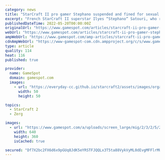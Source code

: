 ```yaml
---
category: news
title: "StarCraft II pro gamer Stephano suspended and fined for sexual comments"
excerpt: "French StarCraft II superstar Ilyes “Stephano” Satouri, who recently signed a new deal with the prominent Evil Geniuses organization one month ago, has been suspended by his team without pay ..."
publishedDateTime: 2022-05-20T00:00:00Z
originalUrl: "https://www.gamespot.com/articles/starcraft-ii-pro-gamer-stephano-suspended-and-fined-for-sexual-comments/1100-6398219/"
webUrl: "https://www.gamespot.com/articles/starcraft-ii-pro-gamer-stephano-suspended-and-fined-for-sexual-comments/1100-6398219/"
ampWebUrl: "https://www.gamespot.com/amp-articles/starcraft-ii-pro-gamer-stephano-suspended-and-fined-for-sexual-comments/1100-6398219/"
cdnAmpWebUrl: "https://www-gamespot-com.cdn.ampproject.org/c/s/www.gamespot.com/amp-articles/starcraft-ii-pro-gamer-stephano-suspended-and-fined-for-sexual-comments/1100-6398219/"
type: article
quality: 114
heat: 116
published: true

provider:
  name: GameSpot
  domain: gamespot.com
  images:
    - url: "https://everyday-cc.github.io/starcraft2/assets/images/organizations/gamespot.com-50x50.jpg"
      width: 50
      height: 50

topics:
  - StarCraft 2
  - Zerg

images:
  - url: "https://www.gamespot.com/a/uploads/screen_large/mig/2/3/2/5/2122325-169_egstephanosuspended_gsnews_10152012.jpg"
    width: 640
    height: 360
    isCached: true

secured: "Df7X2bc2FX6d6x9pGUq8JdK5eYRSTFJQQLx3T5ta88VykVyML0dEvgMFFlrMUzjqbJbxPugKfyeW/WWlibDwQBOyynqfN73W7O8Kf7J3GcoZ5mH7Ug9E60gcmdAKNH8/7Ub2SM23dkChaLpT5Q2IoWfDHTV+4lLGFVSoawLyiEh5AlQseraVJ26cJ047fTMbLDSGvThwgEyDo5JXucbEE7Aee33BdmsTQ1TKfiTBoBdkA+7qKQBuYtcD6viNWGGpPKCIvfPdPxMAO1gEDIi5Ij7++qudDS2N76a4z+wWpzV+UF3ZD01HkXBCaJau1T+VaUkm/qsNRvHKyh7AEanYn3wGMnSSopvatgbEyOAzYtI=;GN2qM6d6tF+2+irMQpxc8Q=="
---
```


